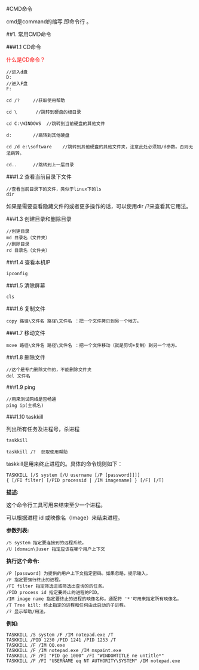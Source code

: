 #CMD命令

cmd是command的缩写.即命令行 。

##1. 常用CMD命令

###1.1 CD命令

<font color = #ff0000>什么是CD命令？</font>

````CMD
//进入d盘
D:
//进入F盘
F:

cd /?     //获取使用帮助

cd \       //跳转到硬盘的根目录

cd C:\WINDOWS  //跳转到当前硬盘的其他文件

d:        //跳转到其他硬盘

cd /d e:\software    //跳转到其他硬盘的其他文件夹，注意此处必须加/d参数。否则无法跳转。

cd..      //跳转到上一层目录
````



###1.2 查看当前目录下文件

````CMD
//查看当前目录下的文件，类似于linux下的ls
dir
````

如果是需要查看隐藏文件的或者更多操作的话，可以使用dir /?来查看其它用法。



###1.3 创建目录和删除目录

````CMD
//创建目录
md 目录名（文件夹）
//删除目录
rd 目录名（文件夹）
````

###1.4 查看本机IP

````
ipconfig
````

###1.5 清除屏幕

```text
cls
```

###1.6 复制文件

```text
copy 路径\文件名 路径\文件名 ：把一个文件拷贝到另一个地方。
```

###1.7 移动文件

```text
move 路径\文件名 路径\文件名 ：把一个文件移动（就是剪切+复制）到另一个地方。
```

###1.8 删除文件

```text
//这个是专门删除文件的，不能删除文件夹
del 文件名
```

###1.9 ping

```text
//用来测试网络是否畅通
ping ip(主机名)
```

###1.10 taskkill

列出所有任务及进程号，杀进程

```CMD
taskkill

taskkill /?  获取使用帮助
```

taskkill是用来终止进程的。具体的命令规则如下：

```text
TASKKILL [/S system [/U username [/P [password]]]]
{ [/FI filter] [/PID processid | /IM imagename] } [/F] [/T]
```

**描述:**

这个命令行工具可用来结束至少一个进程。

可以根据进程 id 或映像名（Image）来结束进程。

**参数列表:**

```text
/S system 指定要连接到的远程系统。
/U [domain\]user 指定应该在哪个用户上下文
```

**执行这个命令:**

```text
/P [password] 为提供的用户上下文指定密码。如果忽略，提示输入。
/F 指定要强行终止的进程。
/FI filter 指定筛选进或筛选出查询的的任务。
/PID process id 指定要终止的进程的PID。
/IM image name 指定要终止的进程的映像名称。通配符 '*'可用来指定所有映像名。
/T Tree kill: 终止指定的进程和任何由此启动的子进程。
/? 显示帮助/用法。
```

**例如:**

```text
TASKKILL /S system /F /IM notepad.exe /T
TASKKILL /PID 1230 /PID 1241 /PID 1253 /T
TASKKILL /F /IM QQ.exe
TASKKILL /F /IM notepad.exe /IM mspaint.exe
TASKKILL /F /FI "PID ge 1000" /FI "WINDOWTITLE ne untitle*"
TASKKILL /F /FI "USERNAME eq NT AUTHORITY\SYSTEM" /IM notepad.exe 
```